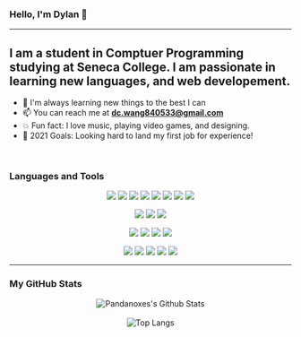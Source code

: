 ### Hello, I'm Dylan 👋

<hr></hr>

## I am a student in Comptuer Programming studying at Seneca College. I am passionate in learning new languages, and web developement.

- 🌱 I'm always learning new things to the best I can
- 📫 You can reach me at **dc.wang840533@gmail.com**
- 💥 Fun fact: I love music, playing video games, and designing.
- 🥅 2021 Goals: Looking hard to land my first job for experience!

<br />


### Languages and Tools

<!-- Langagues -->
<p align="center">
<img src="https://img.shields.io/badge/java-%23ED8B00.svg?&style=for-the-badge&logo=java&logoColor=white"/>
<img src="https://img.shields.io/badge/c++%20-%2300599C.svg?&style=for-the-badge&logo=c%2B%2B&ogoColor=white"/>
<img src="https://img.shields.io/badge/c%20-%23A8B9CC.svg?&style=for-the-badge&logo=c&logoColor=white"/>
<img src="https://img.shields.io/badge/python%20-%2314354C.svg?&style=for-the-badge&logo=python&logoColor=white"/>
<img src="https://img.shields.io/badge/PowerShell%20-%235391FE.svg?&style=for-the-badge&logo=PowerShell&logoColor=white"/>
<img src="https://img.shields.io/badge/javascript%20-%23323330.svg?&style=for-the-badge&logo=javascript&logoColor=%23F7DF1E"/>
<img src="https://img.shields.io/badge/css3%20-%231572B6.svg?&style=for-the-badge&logo=css3&logoColor=white"/>
<img src="https://img.shields.io/badge/html5%20-%23E34F26.svg?&style=for-the-badge&logo=html5&logoColor=white"/>
</p>
<!-- Database -->
<p align="center">
<img src="https://img.shields.io/badge/Oracle%20SQL%20-%23ACB9C1.svg?&style=for-the-badge&logo=Oracle&logoColor=white">
<img src ="https://img.shields.io/badge/MongoDB-%234ea94b.svg?&style=for-the-badge&logo=mongodb&logoColor=white"/>
<img src="https://img.shields.io/badge/mysql-%234479A1.svg?&style=for-the-badge&logo=mysql&logoColor=white"/>
</p>
<!-- IDE -->
<p align="center">
<img src="https://img.shields.io/badge/Visual Studio Code%20-%23007ACC.svg?&style=for-the-badge&logo=visual-studio-code&logoColor=white"/>
<img src="https://img.shields.io/badge/Visual Studio%20-%235C2D91.svg?&style=for-the-badge&logo=visual-studio&logoColor=white"/>
<img src="https://img.shields.io/badge/Eclipse%20IDE%20-%232C2255.svg?&style=for-the-badge&logo=eclipse-ide&logoColor=white"/>
<img src="https://img.shields.io/badge/IntelliJ%20IDEA%20-%23000000.svg?&style=for-the-badge&logo=intellij-idea&logoColor=white"/>
</p>
<!-- Framework -->
<p align="center">
<img src="https://img.shields.io/badge/node.js%20-%2343853D.svg?&style=for-the-badge&logo=node.js&logoColor=white"/>
<img src="https://img.shields.io/badge/bootstrap%20-%23563D7C.svg?&style=for-the-badge&logo=bootstrap&logoColor=white"/>
<img src="https://img.shields.io/badge/express.js%20-%23404d59.svg?&style=for-the-badge"/>
<img src="https://img.shields.io/badge/github%20-%23121011.svg?&style=for-the-badge&logo=github&logoColor=white"/>
<img src="https://img.shields.io/badge/heroku%20-%23430098.svg?&style=for-the-badge&logo=heroku&logoColor=white"/>
</p>

---

###  My GitHub Stats

<div align="center">
<img  alt ="Pandanoxes's Github Stats"src="https://github-readme-stats.vercel.app/api?username=rifxtt&show_icons=true&theme=Midnight">
</div>
<br>
<div align="center">
<img alt ="Top Langs"src="https://github-readme-stats.vercel.app/api/top-langs/?username=rifxtt&layout=compact&theme=Midnight">
</div>

<br>
<br>

